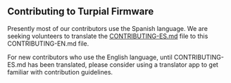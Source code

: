 ## Contributing to Turpial Firmware

Presently most of our contributors use the Spanish language. We are seeking volunteers to translate the [CONTRIBUTING-ES.md](https://github.com/btcven/turpial-firmware/blob/master/CONTRIBUTING-ES.md) file to this CONTRIBUTING-EN.md file.

For new contributors who use the English language, until CONTRIBUTING-ES.md has been translated, please consider using a translator app to get familiar with contribution guidelines.
